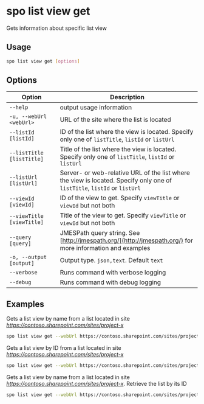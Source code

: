 # spo list view get

Gets information about specific list view

## Usage

```sh
spo list view get [options]
```

## Options

Option|Description
------|-----------
`--help`|output usage information
`-u, --webUrl <webUrl>`|URL of the site where the list is located
`--listId [listId]`|ID of the list where the view is located. Specify only one of `listTitle`, `listId` or `listUrl`
`--listTitle [listTitle]`|Title of the list where the view is located. Specify only one of `listTitle`, `listId` or `listUrl`
`--listUrl [listUrl]`|Server- or web-relative URL of the list where the view is located. Specify only one of `listTitle`, `listId` or `listUrl`
`--viewId [viewId]`|ID of the view to get. Specify `viewTitle` or `viewId` but not both
`--viewTitle [viewTitle]`|Title of the view to get. Specify `viewTitle` or `viewId` but not both
`--query [query]`|JMESPath query string. See [http://jmespath.org/](http://jmespath.org/) for more information and examples
`-o, --output [output]`|Output type. `json,text`. Default `text`
`--verbose`|Runs command with verbose logging
`--debug`|Runs command with debug logging

## Examples

Gets a list view by name from a list located in site _https://contoso.sharepoint.com/sites/project-x_

```sh
spo list view get --webUrl https://contoso.sharepoint.com/sites/project-x --listTitle 'My List' --viewTitle 'All Items'
```

Gets a list view by ID from a list located in site _https://contoso.sharepoint.com/sites/project-x_

```sh
spo list view get --webUrl https://contoso.sharepoint.com/sites/project-x --listUrl 'Lists/My List' --viewId 330f29c5-5c4c-465f-9f4b-7903020ae1ce
```

Gets a list view by name from a list located in site _https://contoso.sharepoint.com/sites/project-x_. Retrieve the list by its ID

```sh
spo list view get --webUrl https://contoso.sharepoint.com/sites/project-x --listId 330f29c5-5c4c-465f-9f4b-7903020ae1c1 --viewTitle 'All Items'
```